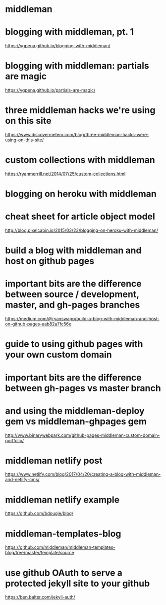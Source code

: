 #
# middleman
#

# blogging with middleman, pt. 1
https://vgpena.github.io/blogging-with-middleman/

# blogging with middleman: partials are magic
https://vgpena.github.io/partials-are-magic/

# three middleman hacks we're using on this site
https://www.discovermeteor.com/blog/three-middleman-hacks-were-using-on-this-site/

# custom collections with middleman
https://ryanmerrill.net/2014/07/25/custom-collections.html

# blogging on heroku with middleman
# cheat sheet for article object model
http://blog.pixelcabin.io/2015/03/23/blogging-on-heroku-with-middleman/

# build a blog with middleman and host on github pages
# important bits are the difference between source / development, master, and gh-pages branches
https://medium.com/@ryanswapp/build-a-blog-with-middleman-and-host-on-github-pages-aab82a7fc56e

# guide to using github pages with your own custom domain
# important bits are the difference between gh-pages vs master branch
# and using the middleman-deploy gem vs middleman-ghpages gem
http://www.binarywebpark.com/github-pages-middleman-custom-domain-portfolio/

# middleman netlify post
https://www.netlify.com/blog/2017/04/20/creating-a-blog-with-middleman-and-netlify-cms/

# middleman netlify example
https://github.com/bdougie/blog/

# middleman-templates-blog
https://github.com/middleman/middleman-templates-blog/tree/master/template/source

# use github OAuth to serve a protected jekyll site to your github
https://ben.balter.com/jekyll-auth/

